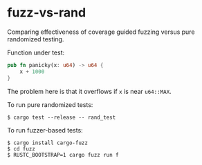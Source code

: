 # fuzz-vs-rand

Comparing effectiveness of coverage guided fuzzing versus pure randomized testing.

Function under test:

```rust
pub fn panicky(x: u64) -> u64 {
    x + 1000
}
```

The problem here is that it overflows if `x` is near `u64::MAX`.

To run pure randomized tests:

```console
$ cargo test --release -- rand_test
```

To run fuzzer-based tests:

```console
$ cargo install cargo-fuzz
$ cd fuzz
$ RUSTC_BOOTSTRAP=1 cargo fuzz run f
```
